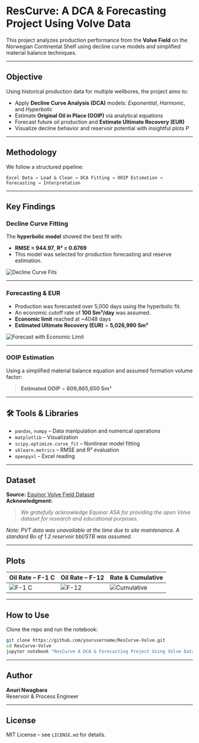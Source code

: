 
# ResCurve: A DCA & Forecasting Project Using Volve Data

This project analyzes production performance from the **Volve Field** on the Norwegian Continental Shelf using decline curve models and simplified material balance techniques.

---

##  Objective

Using historical production data for multiple wellbores, the project aims to:

- Apply **Decline Curve Analysis (DCA)** models: *Exponential*, *Harmonic*, and *Hyperbolic*
- Estimate **Original Oil in Place (OOIP)** via analytical equations
- Forecast future oil production and **Estimate Ultimate Recovery (EUR)**
- Visualize decline behavior and reservoir potential with insightful plots
P
---

##  Methodology

We follow a structured pipeline:

```
Excel Data → Load & Clean → DCA Fitting → OOIP Estimation → Forecasting → Interpretation
```

---

##  Key Findings

###  Decline Curve Fitting

The **hyperbolic model** showed the best fit with:
- **RMSE = 944.97**, **R² = 0.6769**
- This model was selected for production forecasting and reserve estimation.

![Decline Curve Fits](Captura%20de%20ecrã%202025-07-08%20234448.png)

---

### Forecasting & EUR

- Production was forecasted over 5,000 days using the hyperbolic fit.
- An economic cutoff rate of **100 Sm³/day** was assumed.
- **Economic limit** reached at ~4048 days  
- **Estimated Ultimate Recovery (EUR)** = **5,026,990 Sm³**

![Forecast with Economic Limit](Captura%20de%20ecrã%202025-07-08%20234636.png)

---

### OOIP Estimation

Using a simplified material balance equation and assumed formation volume factor:

> **Estimated OOIP** = **609,865,650 Sm³**

---

## 🛠️ Tools & Libraries

- `pandas`, `numpy` – Data manipulation and numerical operations  
- `matplotlib` – Visualization  
- `scipy.optimize.curve_fit` – Nonlinear model fitting  
- `sklearn.metrics` – RMSE and R² evaluation  
- `openpyxl` – Excel reading  

---

##  Dataset

**Source:** [Equinor Volve Field Dataset](https://www.equinor.com/energy/volve-data-sharing)  
**Acknowledgment:**

> *We gratefully acknowledge Equinor ASA for providing the open Volve dataset for research and educational purposes.*

 *Note: PVT data was unavailable at the time due to site maintenance. A standard Bo of 1.2 reservoir bbl/STB was assumed.*

---

##  Plots

| Oil Rate – F-1 C | Oil Rate – F-12 | Rate & Cumulative |
|------------------|------------------|--------------------|
| ![F-1 C](Captura%20de%20ecrã%202025-07-08%20234238.png) | ![F-12](Captura%20de%20ecrã%202025-07-08%20234253.png) | ![Cumulative](Captura%20de%20ecrã%202025-07-08%20234509.png) |

---

##  How to Use

Clone the repo and run the notebook:

```bash
git clone https://github.com/yourusername/ResCurve-Volve.git
cd ResCurve-Volve
jupyter notebook "ResCurve A DCA & Forecasting Project Using Volve Data.ipynb"
```

---

##  Author

**Anuri Nwagbara**  
Reservoir & Process Engineer

---

##  License

MIT License – see `LICENSE.md` for details.
